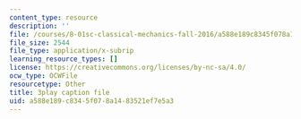 ```yaml
---
content_type: resource
description: ''
file: /courses/8-01sc-classical-mechanics-fall-2016/a588e189c8345f078a1483521ef7e5a3_EhgF2OViDDs.vtt
file_size: 2544
file_type: application/x-subrip
learning_resource_types: []
license: https://creativecommons.org/licenses/by-nc-sa/4.0/
ocw_type: OCWFile
resourcetype: Other
title: 3play caption file
uid: a588e189-c834-5f07-8a14-83521ef7e5a3
---
```


